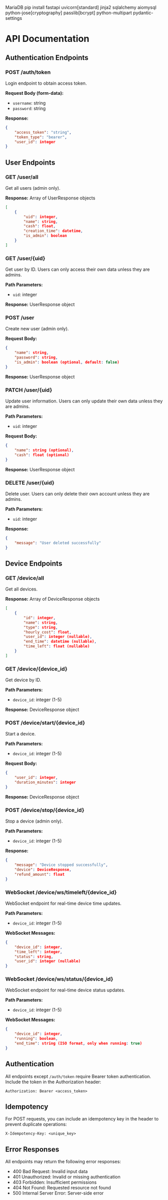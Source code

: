 MariaDB
pip install fastapi uvicorn[standard] jinja2 sqlalchemy aiomysql python-jose[cryptography] passlib[bcrypt] python-multipart pydantic-settings

# API Documentation

## Authentication Endpoints

### POST /auth/token
Login endpoint to obtain access token.

**Request Body (form-data):**
- `username`: string
- `password`: string

**Response:**
```json
{
    "access_token": "string",
    "token_type": "bearer",
    "user_id": integer
}
```

## User Endpoints

### GET /user/all
Get all users (admin only).

**Response:** Array of UserResponse objects
```json
[
    {
        "uid": integer,
        "name": string,
        "cash": float,
        "creation_time": datetime,
        "is_admin": boolean
    }
]
```

### GET /user/{uid}
Get user by ID. Users can only access their own data unless they are admins.

**Path Parameters:**
- `uid`: integer

**Response:** UserResponse object

### POST /user
Create new user (admin only).

**Request Body:**
```json
{
    "name": string,
    "password": string,
    "is_admin": boolean (optional, default: false)
}
```

**Response:** UserResponse object

### PATCH /user/{uid}
Update user information. Users can only update their own data unless they are admins.

**Path Parameters:**
- `uid`: integer

**Request Body:**
```json
{
    "name": string (optional),
    "cash": float (optional)
}
```

**Response:** UserResponse object

### DELETE /user/{uid}
Delete user. Users can only delete their own account unless they are admins.

**Path Parameters:**
- `uid`: integer

**Response:**
```json
{
    "message": "User deleted successfully"
}
```

## Device Endpoints

### GET /device/all
Get all devices.

**Response:** Array of DeviceResponse objects
```json
[
    {
        "id": integer,
        "name": string,
        "type": string,
        "hourly_cost": float,
        "user_id": integer (nullable),
        "end_time": datetime (nullable),
        "time_left": float (nullable)
    }
]
```

### GET /device/{device_id}
Get device by ID.

**Path Parameters:**
- `device_id`: integer (1-5)

**Response:** DeviceResponse object

### POST /device/start/{device_id}
Start a device.

**Path Parameters:**
- `device_id`: integer (1-5)

**Request Body:**
```json
{
    "user_id": integer,
    "duration_minutes": integer
}
```

**Response:** DeviceResponse object

### POST /device/stop/{device_id}
Stop a device (admin only).

**Path Parameters:**
- `device_id`: integer (1-5)

**Response:**
```json
{
    "message": "Device stopped successfully",
    "device": DeviceResponse,
    "refund_amount": float
}
```

### WebSocket /device/ws/timeleft/{device_id}
WebSocket endpoint for real-time device time updates.

**Path Parameters:**
- `device_id`: integer (1-5)

**WebSocket Messages:**
```json
{
    "device_id": integer,
    "time_left": integer,
    "status": string,
    "user_id": integer (nullable)
}
```

### WebSocket /device/ws/status/{device_id}
WebSocket endpoint for real-time device status updates.

**Path Parameters:**
- `device_id`: integer (1-5)

**WebSocket Messages:**
```json
{
    "device_id": integer,
    "running": boolean,
    "end_time": string (ISO format, only when running: true)
}
```

## Authentication

All endpoints except `/auth/token` require Bearer token authentication. Include the token in the Authorization header:

```
Authorization: Bearer <access_token>
```

## Idempotency

For POST requests, you can include an idempotency key in the header to prevent duplicate operations:

```
X-Idempotency-Key: <unique_key>
```

## Error Responses

All endpoints may return the following error responses:

- 400 Bad Request: Invalid input data
- 401 Unauthorized: Invalid or missing authentication
- 403 Forbidden: Insufficient permissions
- 404 Not Found: Requested resource not found
- 500 Internal Server Error: Server-side error
